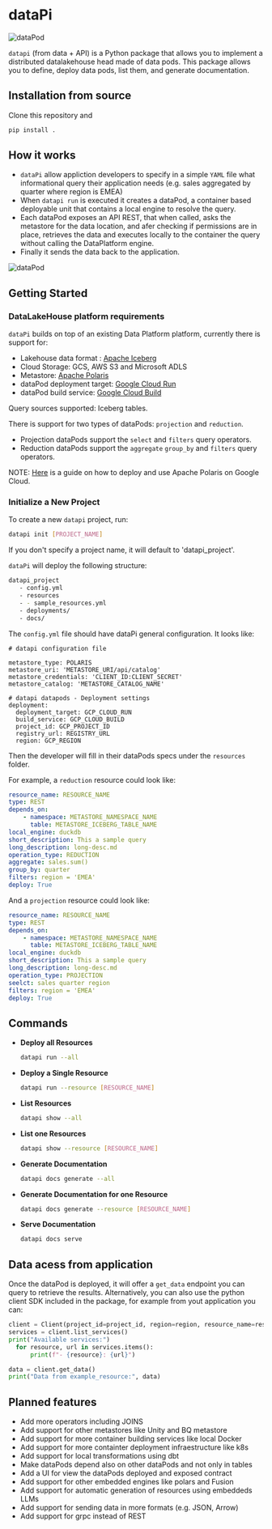 # dataPi

![dataPod](assets/datapi.png)

`datapi` (from data + API) is a Python package that allows you to implement a distributed datalakehouse head made of data pods.
This package allows you to define, deploy data pods, list them, and generate documentation.

## Installation from source

Clone this repository and

```bash
pip install .
```

## How it works

- `dataPi` allow appliction developers to specify in a simple `YAML` file what informational query their application needs (e.g. sales aggregated by quarter where region is EMEA)
- When `datapi run` is executed it creates a dataPod, a container based deployable unit that contains a local engine to resolve the query.
- Each dataPod exposes an API REST, that when called, asks the metastore for the data location, and afer checking if permissions are in place, retrieves the data and executes locally to the container the query without calling the DataPlatform engine.
- Finally it sends the data back to the application.

![dataPod](assets/datapod.png)

## Getting Started

### DataLakeHouse platform requirements

`dataPi` builds on top of an existing Data Platform platform, currently there is support for:

- Lakehouse data format : [Apache Iceberg](https://iceberg.apache.org/)
- Cloud Storage: GCS, AWS S3 and Microsoft ADLS
- Metastore: [Apache Polaris](https://polaris.apache.org/)
- dataPod deployment target: [Google Cloud Run](https://cloud.google.com/run)
- dataPod build service: [Google Cloud Build](https://cloud.google.com/build)

Query sources supported: Iceberg tables.

There is support for two types of dataPods: `projection` and `reduction`.

- Projection dataPods support the `select` and `filters` query operators.
- Reduction dataPods support the `aggregate`  `group_by` and `filters` query operators.

NOTE: [Here](https://github.com/velascoluis/polaris-cloud-run-cloud-sql) is a guide on how to deploy and use Apache Polaris on Google Cloud.

### Initialize a New Project

To create a new `datapi` project, run:

```bash
datapi init [PROJECT_NAME]
```

If you don't specify a project name, it will default to 'datapi_project'.

`dataPi` will deploy the following structure:

```bash
datapi_project
   - config.yml
   - resources
   - - sample_resources.yml
   - deployments/
   - docs/
```

The `config.yml` file should have dataPi general configuration. It looks like:

```
# datapi configuration file

metastore_type: POLARIS
metastore_uri: 'METASTORE_URI/api/catalog'
metastore_credentials: 'CLIENT_ID:CLIENT_SECRET'
metastore_catalog: 'METASTORE_CATALOG_NAME'

# datapi datapods - Deployment settings
deployment:
  deployment_target: GCP_CLOUD_RUN
  build_service: GCP_CLOUD_BUILD
  project_id: GCP_PROJECT_ID
  registry_url: REGISTRY_URL
  region: GCP_REGION
```

Then the developer will fill in their dataPods specs under the `resources` folder.

For example, a `reduction` resource could look like:

```yml
resource_name: RESOURCE_NAME
type: REST
depends_on:
    - namespace: METASTORE_NAMESPACE_NAME
      table: METASTORE_ICEBERG_TABLE_NAME
local_engine: duckdb
short_description: This a sample query
long_description: long-desc.md
operation_type: REDUCTION
aggregate: sales.sum()
group_by: quarter
filters: region = 'EMEA'
deploy: True 
```

And a `projection` resource could look like:

```yml
resource_name: RESOURCE_NAME
type: REST
depends_on:
    - namespace: METASTORE_NAMESPACE_NAME
      table: METASTORE_ICEBERG_TABLE_NAME
local_engine: duckdb
short_description: This a sample query
long_description: long-desc.md
operation_type: PROJECTION
seelct: sales quarter region
filters: region = 'EMEA'
deploy: True 
```

## Commands

- **Deploy all Resources**

  ```bash
  datapi run --all
  ```

- **Deploy a Single Resource**

  ```bash
  datapi run --resource [RESOURCE_NAME]
  ```

- **List Resources**

  ```bash
  datapi show --all
  ```

- **List one Resources**

  ```bash
  datapi show --resource [RESOURCE_NAME]
  ```

- **Generate Documentation**

  ```bash
  datapi docs generate --all
  ```

- **Generate Documentation for one Resource**

  ```bash
  datapi docs generate --resource [RESOURCE_NAME]
  ```

- **Serve Documentation**

  ```bash
  datapi docs serve
  ```  

## Data acess from application

Once the dataPod is deployed, it will offer a `get_data` endpoint you can query to retrieve the results.
Alternatively, you can also use the python client SDK included in the package, for example from yout application you can:

```python
client = Client(project_id=project_id, region=region, resource_name=resource_name)
services = client.list_services()
print("Available services:")
  for resource, url in services.items():
      print(f"- {resource}: {url}")

data = client.get_data()
print("Data from example_resource:", data)
````

## Planned features

- Add more operators including JOINS
- Add support for other metastores like Unity and BQ metastore
- Add support for more container building services like local Docker
- Add support for more containter deployment infraestructure like k8s
- Add support for local transformations using dbt
- Make dataPods depend also on other dataPods and not only in tables
- Add a UI for view the dataPods deployed and exposed contract
- Add support for other embedded engines like polars and Fusion
- Add support for automatic generation of resources using embeddeds LLMs
- Add support for sending data in more formats (e.g. JSON, Arrow)
- Add support for grpc instead of REST
